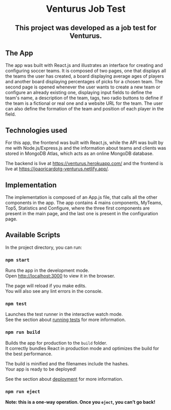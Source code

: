 <h1 align="center">Venturus Job Test</h1>
<h2 align="center">

This project was developed as a job test for Venturus.

## The App
The app was built with React.js and illustrates an interface for creating and configuring soccer teams. It is composed of two pages, one that displays all the teams the user has created, a board displaying average ages of players and another board displaying percentages of picks for a chosen team. The second page is opened whenever the user wants to create a new team or configure an already existing one, displaying input fields to define the team's name, a description of the team, tags, two radio buttons to define if the team is a fictional or real one and a website URL for the team. The user can also define the formation of the team and position of each player in the field. <br>

## Technologies used
For this app, the frontend was built with React.js, while the API was built by me with Node.js/Express.js and the information about teams and clients was stored in MongoDB Atlas, which acts as an online MongoDB database.

The backend is live at https://venturus.herokuapp.com/ and the frontend is live at https://joaoricardotg-venturus.netlify.app/.

## Implementation

The implementation is composed of an App.js file, that calls all the other components in the app. The app contains 4 mains components, MyTeams, Top5, Statistics and Configure, where the three first components are present in the main page, and the last one is present in the configuration page.


## Available Scripts

In the project directory, you can run:

### `npm start`

Runs the app in the development mode.\
Open [http://localhost:3000](http://localhost:3000) to view it in the browser.

The page will reload if you make edits.\
You will also see any lint errors in the console.

### `npm test`

Launches the test runner in the interactive watch mode.\
See the section about [running tests](https://facebook.github.io/create-react-app/docs/running-tests) for more information.

### `npm run build`

Builds the app for production to the `build` folder.\
It correctly bundles React in production mode and optimizes the build for the best performance.

The build is minified and the filenames include the hashes.\
Your app is ready to be deployed!

See the section about [deployment](https://facebook.github.io/create-react-app/docs/deployment) for more information.

### `npm run eject`

**Note: this is a one-way operation. Once you `eject`, you can’t go back!**

